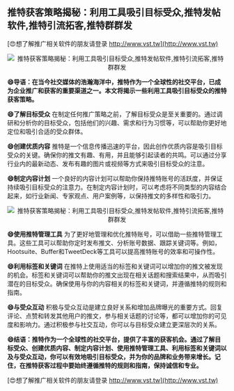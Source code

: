 ## **推特获客策略揭秘：利用工具吸引目标受众,推特发帖软件,推特引流拓客,推特群群发**

[😍想了解推广相关软件的朋友请登录 http://www.vst.tw](http://www.vst.tw)

 <center><img src="https://vst.tw/MP4/tuiguang/png/8.png" alt="推特获客策略揭秘：利用工具吸引目标受众,推特发帖软件,推特引流拓客,推特群群发"></center>

**😄导语：在当今社交媒体的浩瀚海洋中，推特作为一个全球性的社交平台，已成为企业推广和获客的重要渠道之一。本文将揭示一些利用工具吸引目标受众的推特获客策略。**

**😄了解目标受众**
在制定任何推广策略之前，了解目标受众是至关重要的。通过调研和分析你的目标受众，包括他们的兴趣、需求和行为习惯等，可以帮助你更好地定位和吸引合适的受众群体。

**😄创建优质内容**
推特是一个信息传播迅速的平台，因此创作优质内容是吸引目标受众的关键。确保你的推文有趣、有用，并且能够引起读者的共鸣。可以通过分享行业内的最新动态、发布有趣的图片或视频等方式来吸引目标受众的注意。

**😄制定内容计划**
一个良好的内容计划可以帮助你保持推特账号的活跃度，并保证持续吸引目标受众的注意力。在制定内容计划时，可以考虑将不同类型的内容结合起来，如行业新闻、专家观点、用户案例等，以保持推文的多样性和吸引力。

 <center><img src="https://vst.tw/MP4/tuiguang/png/1.png" alt="推特获客策略揭秘：利用工具吸引目标受众,推特发帖软件,推特引流拓客,推特群群发"></center>

**😄使用推特管理工具**
为了更好地管理和优化推特账号，可以借助一些推特管理工具。这些工具可以帮助你定时发布推文、分析账号数据、跟踪关键词等。例如，Hootsuite、Buffer和TweetDeck等工具可以提高推特账号的效率和可操作性。

**😄利用标签和关键词**
在推特上使用适当的标签和关键词可以增加你的推文被发现的机会。标签和关键词可以帮助你的推文出现在相关话题和搜索结果中，从而吸引潜在的目标受众。确保使用与你的内容相关的标签和关键词，并遵循推特的规则和指南。

**😄与受众互动**
积极与受众互动是建立良好关系和增加品牌曝光的重要方式。回复评论、点赞和转发其他用户的推文，参与相关话题的讨论等，都可以增加你的可见度和影响力。通过积极参与社交互动，你可以与目标受众建立更深层次的关系。

**😄结语：推特作为一个全球性的社交平台，提供了丰富的获客机会。通过了解目标受众、创建优质内容、制定内容计划、使用推特管理工具、利用标签和关键词以及与受众互动，你可以有效地吸引目标受众，并为你的品牌和业务带来增长。记住，在推特获客过程中要始终遵循推特的规则和指南，保持诚信和专业。**

[😍想了解推广相关软件的朋友请登录 http://www.vst.tw](http://www.vst.tw)



